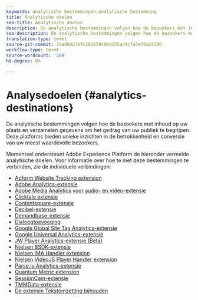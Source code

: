 ```yaml
---
keywords: analytische bestemmingen;analytische bestemming
title: Analytische doelen
seo-title: Analytische doelen
description: De analytische bestemmingen volgen hoe de bezoekers met inhoud op uw plaats en verzamelen gegevens om het gedrag van uw publiek te begrijpen. Deze platforms bieden unieke inzichten in de betrokkenheid en conversie van uw meest waardevolle bezoekers.
seo-description: De analytische bestemmingen volgen hoe de bezoekers met inhoud op uw plaats en verzamelen gegevens om het gedrag van uw publiek te begrijpen. Deze platforms bieden unieke inzichten in de betrokkenheid en conversie van uw meest waardevolle bezoekers.
translation-type: tm+mt
source-git-commit: 7aadb4b7e7c36b659490d155ad4cfa7ef0a24306
workflow-type: tm+mt
source-wordcount: '204'
ht-degree: 0%

---
```



# Analysedoelen {#analytics-destinations}

De analytische bestemmingen volgen hoe de bezoekers met inhoud op uw plaats en verzamelen gegevens om het gedrag van uw publiek te begrijpen. Deze platforms bieden unieke inzichten in de betrokkenheid en conversie van uw meest waardevolle bezoekers.

Momenteel ondersteunt Adobe Experience Platform de hieronder vermelde analytische doelen. Voor informatie over hoe te met deze bestemmingen te verbinden, zie de individuele verbindingen:

- [Adform Website Tracking extension](./adform.md)
- [Adobe Analytics-extensie](./adobe-analytics.md)
- [Adobe Media Analytics voor audio- en video-extensie](./adobe-video-analytics.md)
- [Clicktale extensie](./clicktale.md)
- [Contentsquare-extensie](./contentsquare.md)
- [Decibel-extensie](./decibel.md)
- [Demandbase-extensie](./demandbase.md)
- [Dialoogtoevoeging](./dialogtech.md)
- [Google Global Site Tag Analytics-extensie](./gtag-analytics.md)
- [Google Universal Analytics-extensie](./google-universal-analytics.md)
- [JW Player Analytics-extensie (Bèta)](./jw-player-analytics.md)
- [Nielsen BSDK-extensie](./nielsen-bsdk.md)
- [Nielsen IMA Handler extension](./nielsen-ima.md)
- [Nielsen VideoJS Player Handler extension](./nielsen-videojs.md)
- [Parse.ly Analytics-extensie](./parsely.md)
- [Quantum Metric extension](./quantum-metric.md)
- [SessionCam-extensie](./sessioncam.md)
- [TMMData-extensie](./tmmdata.md)
- [De extensie Tekstomzetting bijhouden](./yext.md)
